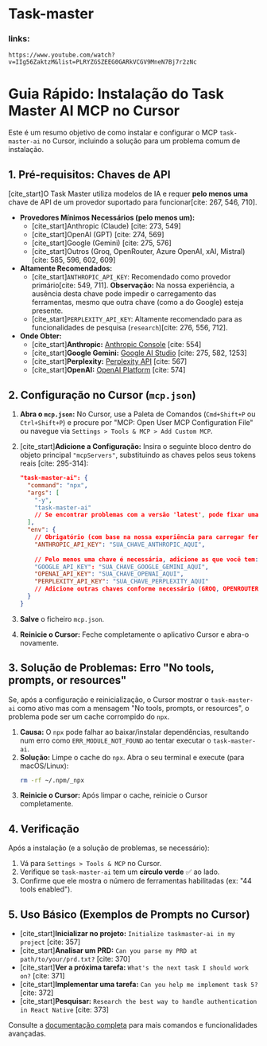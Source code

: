 # Task-master

### links:
    https://www.youtube.com/watch?v=IIg56ZaktzM&list=PLRYZGSZEEG0GARkVCGV9MneN7Bj7r2zNc


# Guia Rápido: Instalação do Task Master AI MCP no Cursor

Este é um resumo objetivo de como instalar e configurar o MCP `task-master-ai` no Cursor, incluindo a solução para um problema comum de instalação.

## 1. Pré-requisitos: Chaves de API

[cite_start]O Task Master utiliza modelos de IA e requer **pelo menos uma** chave de API de um provedor suportado para funcionar[cite: 267, 546, 710].

* **Provedores Mínimos Necessários (pelo menos um):**
    * [cite_start]Anthropic (Claude) [cite: 273, 549]
    * [cite_start]OpenAI (GPT) [cite: 274, 569]
    * [cite_start]Google (Gemini) [cite: 275, 576]
    * [cite_start]Outros (Groq, OpenRouter, Azure OpenAI, xAI, Mistral) [cite: 585, 596, 602, 609]
* **Altamente Recomendados:**
    * [cite_start]`ANTHROPIC_API_KEY`: Recomendado como provedor primário[cite: 549, 711]. **Observação:** Na nossa experiência, a ausência desta chave pode impedir o carregamento das ferramentas, mesmo que outra chave (como a do Google) esteja presente.
    * [cite_start]`PERPLEXITY_API_KEY`: Altamente recomendado para as funcionalidades de pesquisa (`research`)[cite: 276, 556, 712].
* **Onde Obter:**
    * [cite_start]**Anthropic:** [Anthropic Console](https://console.anthropic.com/) [cite: 554]
    * [cite_start]**Google Gemini:** [Google AI Studio](https://aistudio.google.com/app/apikey) [cite: 275, 582, 1253]
    * [cite_start]**Perplexity:** [Perplexity API](https://docs.perplexity.ai/docs/getting-started) [cite: 567]
    * [cite_start]**OpenAI:** [OpenAI Platform](https://platform.openai.com/api-keys) [cite: 574]

## 2. Configuração no Cursor (`mcp.json`)

1.  **Abra o `mcp.json`:** No Cursor, use a Paleta de Comandos (`Cmd+Shift+P` ou `Ctrl+Shift+P`) e procure por "MCP: Open User MCP Configuration File" ou navegue via `Settings > Tools & MCP > Add Custom MCP`.
2.  [cite_start]**Adicione a Configuração:** Insira o seguinte bloco dentro do objeto principal `"mcpServers"`, substituindo as chaves pelos seus tokens reais [cite: 295-314]:

    ```json
    "task-master-ai": {
      "command": "npx",
      "args": [
        "-y",
        "task-master-ai" 
        // Se encontrar problemas com a versão 'latest', pode fixar uma versão, ex: "task-master-ai@0.30.0"
      ],
      "env": {
        // Obrigatório (com base na nossa experiência para carregar ferramentas)
        "ANTHROPIC_API_KEY": "SUA_CHAVE_ANTHROPIC_AQUI", 
        
        // Pelo menos uma chave é necessária, adicione as que você tem:
        "GOOGLE_API_KEY": "SUA_CHAVE_GOOGLE_GEMINI_AQUI",
        "OPENAI_API_KEY": "SUA_CHAVE_OPENAI_AQUI",
        "PERPLEXITY_API_KEY": "SUA_CHAVE_PERPLEXITY_AQUI" 
        // Adicione outras chaves conforme necessário (GROQ, OPENROUTER, etc.)
      }
    }
    ```

3.  **Salve** o ficheiro `mcp.json`.
4.  **Reinicie o Cursor:** Feche completamente o aplicativo Cursor e abra-o novamente.

## 3. Solução de Problemas: Erro "No tools, prompts, or resources"

Se, após a configuração e reinicialização, o Cursor mostrar o `task-master-ai` como ativo mas com a mensagem "No tools, prompts, or resources", o problema pode ser um cache corrompido do `npx`.

1.  **Causa:** O `npx` pode falhar ao baixar/instalar dependências, resultando num erro como `ERR_MODULE_NOT_FOUND` ao tentar executar o `task-master-ai`.
2.  **Solução:** Limpe o cache do `npx`. Abra o seu terminal e execute (para macOS/Linux):
    ```bash
    rm -rf ~/.npm/_npx
    ```
3.  **Reinicie o Cursor:** Após limpar o cache, reinicie o Cursor completamente.

## 4. Verificação

Após a instalação (e a solução de problemas, se necessário):

1.  Vá para `Settings > Tools & MCP` no Cursor.
2.  Verifique se `task-master-ai` tem um **círculo verde** ✅ ao lado.
3.  Confirme que ele mostra o número de ferramentas habilitadas (ex: "44 tools enabled").

## 5. Uso Básico (Exemplos de Prompts no Cursor)

* [cite_start]**Inicializar no projeto:** `Initialize taskmaster-ai in my project` [cite: 357]
* [cite_start]**Analisar um PRD:** `Can you parse my PRD at path/to/your/prd.txt?` [cite: 370]
* [cite_start]**Ver a próxima tarefa:** `What's the next task I should work on?` [cite: 371]
* [cite_start]**Implementar uma tarefa:** `Can you help me implement task 5?` [cite: 372]
* [cite_start]**Pesquisar:** `Research the best way to handle authentication in React Native` [cite: 373]

Consulte a [documentação completa](https://docs.task-master.dev/) para mais comandos e funcionalidades avançadas.